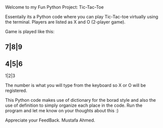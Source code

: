 Welcome to my Fun Python Project: Tic-Tac-Toe

Essentaily its a Python code where you can play Tic-Tac-toe virtually using the terminal. Players are listed as X and O (2-player game).

Game is played like this:

7|8|9
-----
4|5|6
-----
1|2|3

The number is what you will type from the keyboard so X or O will be registered.

This Python code makes use of dictionary for the borad style and also the use of definition to simply organize each place in the code. Run the program and let me know on your thoughts about this :)

Appreciate your FeedBack. Mustafa Ahmed.
